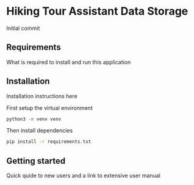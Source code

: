 # Hiking Tour Assistant Data Storage

Initial commit

## Requirements

What is required to install and run this application

## Installation

Installation instructions here

First setup the virtual environment

```bash
python3 -m venv venv
```

Then install dependencies

```bash
pip install -r requirements.txt
```


## Getting started

Quick quide to new users and a link to extensive user manual